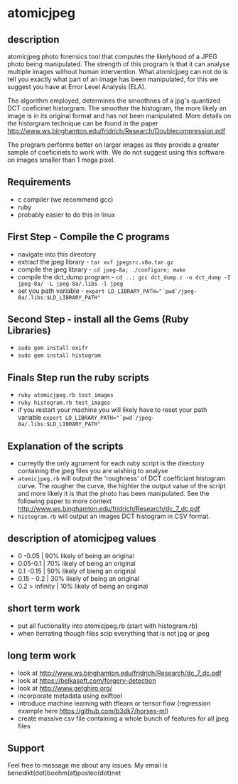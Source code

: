 # atomicjpeg
## description
atomicjpeg photo forensics tool that computes the likelyhood of a JPEG photo being manipulated. The strength of this program is that it can analyse multiple images without human intervention. What atomicjpeg can not do is tell you exactly what part of an image has been manipulated, for this we suggest you have at Error Level Analysis (ELA).  

The algorithm employed, determines the smoothnes of a jpg's quantized DCT coeficinet historgram. The smoother the histogram, the more likely an image is in its original format and has not been manipulated. More details on the historgram technique can be found in the paper http://www.ws.binghamton.edu/fridrich/Research/Doublecompression.pdf  

The program performs better on larger images as they provide a greater sample of coeficinets to work with. We do not suggest using this software on images smaller than 1 mega pixel.  




## Requirements
* c compiler (we recommend gcc)
* ruby
* probably easier to do this in linux

## First Step - Compile the C programs
* navigate into this directory
* extract the jpeg library - `tar xvf jpegsrc.v8a.tar.gz`
* compile the jpeg library - `cd jpeg-8a; ./configure; make`
* compile the dct_dump program - `cd ..; gcc dct_dump.c -o dct_dump -I jpeg-8a/ -L jpeg-8a/.libs -l jpeg`
* set you path variable - ``export LD_LIBRARY_PATH="`pwd`/jpeg-8a/.libs:$LD_LIBRARY_PATH"``

## Second Step - install all the Gems (Ruby Libraries)

* `sudo gem install exifr`
* `sudo gem install histogram`

## Finals Step run the ruby scripts

* `ruby atomicjpeg.rb test_images`
* `ruby histogram.rb test_images`
* if you restart your machine you will likely have to reset your path variable ``export LD_LIBRARY_PATH="`pwd`/jpeg-8a/.libs:$LD_LIBRARY_PATH"``

## Explanation of the scripts
* curreytly the only agrument for each ruby script is the directory containing the jpeg files you are wishing to analyse
* `atomicjpeg.rb` will output the 'roughness' of DCT coefficiant histogram curve. The rougher the curve, the highter the output value of the script and more likely it is that the photo has been manipulated. See the following paper to more context http://www.ws.binghamton.edu/fridrich/Research/dc_7_dc.pdf
* `histogram.rb` will output an images DCT histogram in CSV format.

## description of atomicjpeg values
* 0	-0.05 |	90% likely of being an original
* 0.05-0.1 | 70% likely of being an original
* 0.1	-0.15	| 50% likely of bieng an original
* 0.15 - 0.2 | 30% likely of being an original
* 0.2 > infinity  |  10% likely of being an original


## short term work
* put all fuctionality into atomicjpeg.rb (start with histogram.rb)
* when iterrating though files scip everything that is not jpg or jpeg


## long term work
* look at http://www.ws.binghamton.edu/fridrich/Research/dc_7_dc.pdf
* look at https://belkasoft.com/forgery-detection
* look at http://www.getghiro.org/
* incorporate metadata using exiftool
* introduce machine learning with tflearn or tensor flow (regression example here https://github.com/b3dk7/horses-ml)
* create massive csv file containing a whole bunch of features for all jpeg files

## Support
Feel free to message me about any issues. My email is benedikt(dot)boehm(at)posteo(dot)net

